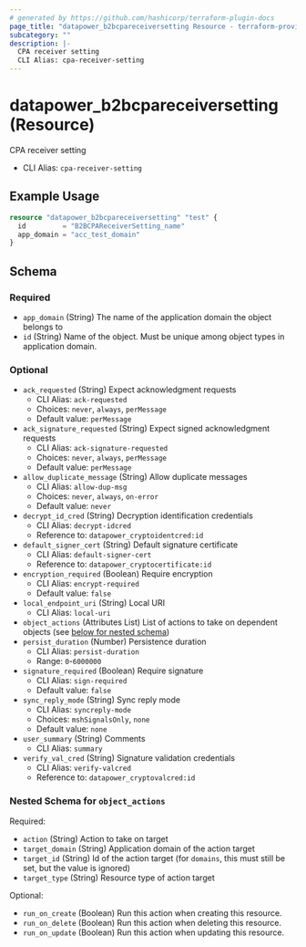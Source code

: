 ```yaml
---
# generated by https://github.com/hashicorp/terraform-plugin-docs
page_title: "datapower_b2bcpareceiversetting Resource - terraform-provider-datapower"
subcategory: ""
description: |-
  CPA receiver setting
  CLI Alias: cpa-receiver-setting
---
```


# datapower_b2bcpareceiversetting (Resource)

CPA receiver setting
  - CLI Alias: `cpa-receiver-setting`

## Example Usage

```terraform
resource "datapower_b2bcpareceiversetting" "test" {
  id         = "B2BCPAReceiverSetting_name"
  app_domain = "acc_test_domain"
}
```

<!-- schema generated by tfplugindocs -->
## Schema

### Required

- `app_domain` (String) The name of the application domain the object belongs to
- `id` (String) Name of the object. Must be unique among object types in application domain.

### Optional

- `ack_requested` (String) Expect acknowledgment requests
  - CLI Alias: `ack-requested`
  - Choices: `never`, `always`, `perMessage`
  - Default value: `perMessage`
- `ack_signature_requested` (String) Expect signed acknowledgment requests
  - CLI Alias: `ack-signature-requested`
  - Choices: `never`, `always`, `perMessage`
  - Default value: `perMessage`
- `allow_duplicate_message` (String) Allow duplicate messages
  - CLI Alias: `allow-dup-msg`
  - Choices: `never`, `always`, `on-error`
  - Default value: `never`
- `decrypt_id_cred` (String) Decryption identification credentials
  - CLI Alias: `decrypt-idcred`
  - Reference to: `datapower_cryptoidentcred:id`
- `default_signer_cert` (String) Default signature certificate
  - CLI Alias: `default-signer-cert`
  - Reference to: `datapower_cryptocertificate:id`
- `encryption_required` (Boolean) Require encryption
  - CLI Alias: `encrypt-required`
  - Default value: `false`
- `local_endpoint_uri` (String) Local URI
  - CLI Alias: `local-uri`
- `object_actions` (Attributes List) List of actions to take on dependent objects (see [below for nested schema](#nestedatt--object_actions))
- `persist_duration` (Number) Persistence duration
  - CLI Alias: `persist-duration`
  - Range: `0`-`6000000`
- `signature_required` (Boolean) Require signature
  - CLI Alias: `sign-required`
  - Default value: `false`
- `sync_reply_mode` (String) Sync reply mode
  - CLI Alias: `syncreply-mode`
  - Choices: `mshSignalsOnly`, `none`
  - Default value: `none`
- `user_summary` (String) Comments
  - CLI Alias: `summary`
- `verify_val_cred` (String) Signature validation credentials
  - CLI Alias: `verify-valcred`
  - Reference to: `datapower_cryptovalcred:id`

<a id="nestedatt--object_actions"></a>
### Nested Schema for `object_actions`

Required:

- `action` (String) Action to take on target
- `target_domain` (String) Application domain of the action target
- `target_id` (String) Id of the action target (for `domains`, this must still be set, but the value is ignored)
- `target_type` (String) Resource type of action target

Optional:

- `run_on_create` (Boolean) Run this action when creating this resource.
- `run_on_delete` (Boolean) Run this action when deleting this resource.
- `run_on_update` (Boolean) Run this action when updating this resource.
